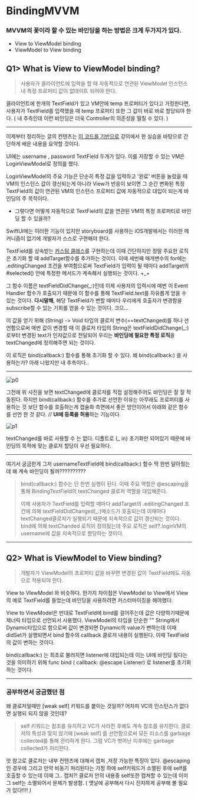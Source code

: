 # BindingMVVM 

### MVVM의 꽃이라 할 수 있는 바인딩을 하는 방법은 크게 두가지가 있다.

- View to ViewModel binding
- ViewModel to View binding

## Q1> What is View to ViewModel binding?

> 사용자가 클라이언트에 입력을 할 때 자동적으로 연관된 ViewModel 인스턴스 내 특정 프로퍼티 값이 없데이트 되어야 한다.

클라이언트에 한개의 TextField가 있고 VM안에 temp 프로퍼티가 있다고 가정한다면, 사용자가 TextField를 입력했을 때 temp 프로퍼티 또한 그 값이 바로 바로 할당되야 한다. ( 내 추측인데 이런 바인딩은 더욱 Controller의 의존성을 떨칠 수 있다. )

---

이제부터 정리하는 글의 컨텐츠는 <a href="https://github.com/SHcommit/LearnMoreSwiftInUdemy/tree/master/Architectural%20Pattern/MVVM_Pattern/BindingMVVM/BindingMVVM/BindingMVVM">이 코드를 기반으로</a> 강의에서 한 실습을 바탕으로 간단하게 배운 내용을 요약할 것이다.

UI에는 username , password TextField 두개가 있다. 이를 저장할 수 있는 VM은 LoginViewModel로 정의를 했다.

LoginViewModel의 주요 기능은 단순히 특정 값을 입력하고 '완료' 버튼을 눌렀을 때 VM의 인스턴스 값이 갱신되는게 아니라 View가 반응이 보이면 그 순간 변화된 특정 TextField의 값이 연관된 VM의 인스턴스 프로퍼티 값에 자동적으로 대입이 되는게 바인딩의 주 목적이다.

- 그렇다면 어떻게 자동적으로 TextField의 값을 연관된 VM의 특정 프로퍼티로 바인딩 할 수 있을까?

SwiftUI에는 이러한 기능이 있지만 storyboard를 사용하는 iOS개발에서는 이러한 메커니즘이 없기에 개발자가 스스로 구현해야 한다.

TextField를 상속받는 <a href="https://github.com/SHcommit/LearnMoreSwiftInUdemy/blob/master/Architectural%20Pattern/MVVM_Pattern/BindingMVVM/BindingMVVM/BindingMVVM/CustomViews/BindingTextField.swift">커스텀 클래스</a>를 구현하는데 이때 간단하지만 정말 주요한 로직은 초기화 할 때 addTarget함수를 추가하는 것이다. 이때 세번째 매개변수의 for에는 .editingChanged 조건을 부여함으로써 TextField가 입력이 될 때마다 addTarget의 #selected() 안에 특정한 메서드가 계속해서 실행되는 것이다. +_+

그 함수 이름은 textFieldDidChange(_:)인데 이제 사용자의 입력시에 매번 이 Event Handler 함수가 호출되기 때문에 이 함수를 통해 TextField.text를 자유롭게 얻을 수 있는 것이다. **다시말해**, 해당 TextField가 변할 때마다 우리에게 호출자가 변경함을 subscribe할 수 있는 기회를 얻을 수 있는 것이다. 크으...

이 값을 얻기 위해 (String) -> Void 타입의 클로저 변수(==textChanged)를 하나 선언함으로써 매번 값이 변경할 때 이 클로저 타입의 String은 textFieldDidChange(_:)로부터 변경된 text가 인자값으로 전달되어 우리는 **바인딩에 필요한 특정 로직**을 textChanged에 정의해주면 되는 것이다.

이 로직은 bind(callback:) 함수를 통해 초기화 할 수 있다. 왜 bind(callback:) 을 사용하는가? 아래 나왔지만 내 추측이다..

---

![p0](https://user-images.githubusercontent.com/96910404/189542984-2d798e65-59ff-49ef-bca3-effca99c3ca3.png)

그전에 위 사진을 보면 textChanged에 클로저를 직접 설정해주어도 바인딩은 잘 잘 작동된다. 하지만 bind(callback:) 함수를 추가로 선언한 이유는 아무래도 프로퍼티를 사용하는 것 보단 함수를 호출하는게 캡슐화 측면에서 좋은 방안이어서 아래와 같은 함수를 선언 한 것 같다. // **UI에 등록을 허용**하는 기능이다.


![p1](https://user-images.githubusercontent.com/96910404/189542983-e41b221c-7431-4820-946b-c3013999c7c1.png)

textChanged를 바로 사용할 수 는 없다. 디폴트로 {_ in} 초기화만 되어있기 때문에 바인딩의 목적에 맞는 클로저 할당이 우선 필요하다.

---

여기서 궁금한게 그저 usernameTextField에 bind(callback:) 함수 딱 한번 달아줬는데 왜 계속 바인딩이 될까?????????? 

>bind(callback:) 함수는 단 한번 실행이 된다. 이때 주요  역할은 @escaping을 통해 BindingTextField의 textChanged 클로저 역할을 대입해준다.
>
> 이제 사용자가 TextField를 입력할 때마다 addTarget의 .editingChanged 조건에 의해 textFieldDidChanged(_:)메소드가 호출되는데 이때마다 textChanged클로저가 실행되기 때문에 지속적으로 값이 갱신되는 것이다. bind에 의해 textChanded 로직이 정의됬는데 주요 로직은 self?.loginVM의 username에 값을 지속적으로 할당하는 것이다.

---

## Q2> What is ViewModel to View binding?

> 개발자가 ViewModel의 프로퍼티 값을 바꾸면 변경된 값이 TextField에도 자동으로 적용되야 한다.

View to VIewModel 와 비슷하다. 한가지 차이점은 ViewModel to View에서 View의 예로 TextField를 들었는데 바인딩을 사용하려면 커스터마이징을 해야했다.

View to ViewModel은 반대로 TextField에 bind를 걸어주는데 값은 다양하기때문에 제너릭 타입으로 선언되서 사용했다. ViewModel의 타입을 단순한 "" String에서 Dynamic타입으로 함으로써 값이 변경되면 Dynamic의 value가 변하는데 이때 didSet가 실행되면서 bind 함수의 callback 클로저 내용이 실행된다. 이때 TextField의 값이 변하는 것이다.

bind(callback:) 는 최초로 불러지면 listener에 대입되는데 이는 UI에 바인딩 됬다는 것을 의미하기 위해 func bind ( callback: @escape Listener) 로 listener를 초기화하는 것이다.

---

### 공부하면서 궁금했던 점

왜 클로저일때만 [weak self] 키워드를 붙이는 것일까? 어차피 VC의 인스턴스가 없다면 실행되 되지 않을 것인데?

> self 키워드는 참조를 유지하고 VC가 사라진 후에도 계속 참조를 유지한다. 클로저의 특성과 맞지 않기에 [weak self] 를 선언함으로써 모든 리소스를 garbage collected를 통해 관리하게 한다. 그럼 VC가 벗어난 이후에는 garbage collected가 처리한다.

앗 참고로 클로저는 내부 컨텐츠에 대해서 캡처 ,저장 가능한 특징이 있다. @escaping 인 경우에 그리고 만약 비동기 처리된다는 가정 하에 self키워드가 소멸된 후에 self를 호출할 수 있는데 이때 그.. 캡처?! 클로저 안의 내용중 self또한 캡쳐할 수 있는데 이미 그 self는 소멸되어서 문제가 발생함. ( 얫날에 공부해서 다시 진지하게 공부해 볼 필요가 있다!!!! _)_
